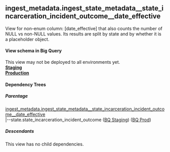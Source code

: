 ## ingest_metadata.ingest_state_metadata__state_incarceration_incident_outcome__date_effective
View for non-enum column: [date_effective]
 that also counts the number of NULL vs non-NULL values. Its results are split by state
 and by whether it is a placeholder object.

#### View schema in Big Query
This view may not be deployed to all environments yet.<br/>
[**Staging**](https://console.cloud.google.com/bigquery?pli=1&p=recidiviz-staging&page=table&project=recidiviz-staging&d=ingest_metadata&t=ingest_state_metadata__state_incarceration_incident_outcome__date_effective)
<br/>
[**Production**](https://console.cloud.google.com/bigquery?pli=1&p=recidiviz-123&page=table&project=recidiviz-123&d=ingest_metadata&t=ingest_state_metadata__state_incarceration_incident_outcome__date_effective)
<br/>

#### Dependency Trees

##### Parentage
[ingest_metadata.ingest_state_metadata\__state_incarceration_incident_outcome\__date_effective](../ingest_metadata/ingest_state_metadata__state_incarceration_incident_outcome__date_effective.md) <br/>
|--state.state_incarceration_incident_outcome ([BQ Staging](https://console.cloud.google.com/bigquery?pli=1&p=recidiviz-staging&page=table&project=recidiviz-staging&d=state&t=state_incarceration_incident_outcome)) ([BQ Prod](https://console.cloud.google.com/bigquery?pli=1&p=recidiviz-123&page=table&project=recidiviz-123&d=state&t=state_incarceration_incident_outcome)) <br/>


##### Descendants
This view has no child dependencies.
